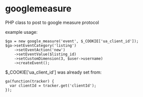 googlemeasure
=============

PHP class to post to google measure protocol

example usage:
```
$ga = new google_measure('event', $_COOKIE['ua_client_id']);
$ga->setEventCategory('listing')
	->setEventAction('new')
	->setEventValue($listing_id)
	->setCustomDimension(3, $user->username)
	->createEvent();
```
			

$_COOKIE['ua_client_id'] was already set from:
```
ga(function(tracker) {
  var clientId = tracker.get('clientId');
});
```
